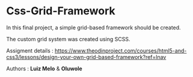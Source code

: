 # Css-Grid-Framework

In this final project, a simple grid-based framework should be created.

The custom grid system was created using SCSS.

Assigment details : https://www.theodinproject.com/courses/html5-and-css3/lessons/design-your-own-grid-based-framework?ref=lnav

Authors : **Luiz Melo** & **Oluwole**
